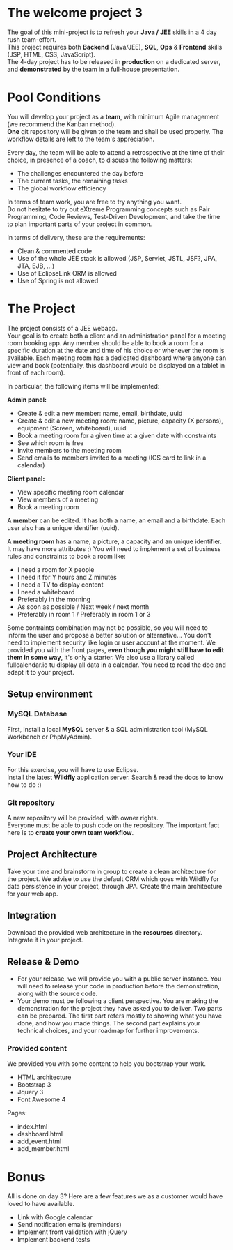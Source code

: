 The welcome project 3
=====================

The goal of this mini-project is to refresh your **Java / JEE** skills in a 4 day rush team-effort.  
This project requires both **Backend** (Java/JEE), **SQL**, **Ops** & **Frontend** skills (JSP, HTML, CSS, JavaScript).  
The 4-day project has to be released in **production** on a dedicated server, and **demonstrated** by the team in a full-house presentation.

# Pool Conditions
You will develop your project as a **team**, with minimum Agile management (we recommend the Kanban method).  
**One** git repository will be given to the team and shall be used properly. The workflow details are left to the team's appreciation.

Every day, the team will be able to attend a retrospective at the time of their choice, in presence of a coach, to discuss the following matters:
 * The challenges encountered the day before
 * The current tasks, the remaining tasks
 * The global workflow efficiency

In terms of team work, you are free to try anything you want.  
Do not hesitate to try out eXtreme Programming concepts such as Pair Programming, Code Reviews, Test-Driven Development, and take the time to plan important parts of your project in common.

In terms of delivery, these are the requirements:
   * Clean & commented code
   * Use of the whole JEE stack is allowed (JSP, Servlet, JSTL, JSF?, JPA, JTA, EJB, ...)
   * Use of EclipseLink ORM is allowed
   * Use of Spring is not allowed

# The Project    
The project consists of a JEE webapp.  
Your goal is to create both a client and an administration panel for a meeting room booking app. 
Any member should be able to book a room for a specific duration at the date and time of his choice or whenever the room is available.
Each meeting room has a dedicated dashboard where anyone can view and book (potentially, this dashboard would be displayed on a tablet in front of each room). 

In particular, the following items will be implemented:  

**Admin panel:**
  * Create & edit a new member: name, email, birthdate, uuid
  * Create & edit a new meeting room: name, picture, capacity (X persons), equipment (Screen, whiteboard), uuid
  * Book a meeting room for a given time at a given date with constraints
  * See which room is free
  * Invite members to the meeting room
  * Send emails to members invited to a meeting (ICS card to link in a calendar)

**Client panel:**
  * View specific meeting room calendar
  * View members of a meeting
  * Book a meeting room

A **member** can be edited. It has both a name, an email and a birthdate. Each user also has a unique identifier (uuid).

A **meeting room** has a name, a picture, a capacity and an unique identifier. It may have more attributes ;)
You will need to implement a set of business rules and constraints to book a room like:
  - I need a room for X people
  - I need it for Y hours and Z minutes
  - I need a TV to display content
  - I need a whiteboard
  - Preferably in the morning
  - As soon as possible / Next week / next month
  - Preferably in room 1 / Preferably in room 1 or 3

Some contraints combination may not be possible, so you will need to inform the user and propose a better solution or alternative...
You don't need to implement security like login or user account at the moment.
We provided you with the front pages, **even though you might still have to edit them in some way**, it's only a starter.
We also use a library called fullcalendar.io tu display all data in a calendar. You need to read the doc and adapt it to your project.

## Setup environment

### MySQL Database
First, install a local **MySQL** server & a SQL administration tool (MySQL Workbench or PhpMyAdmin).

### Your IDE
For this exercise, you will have to use Eclipse.  
Install the latest **Wildfly** application server. Search & read the docs to know how to do :)

### Git repository
A new repository will be provided, with owner rights.  
Everyone must be able to push code on the repository. The important fact here is to **create your orwn team workflow**.

## Project Architecture
Take your time and brainstorm in group to create a clean architecture for the project.
We advise to use the default ORM which goes with Wildfly for data persistence in your project, through JPA.
Create the main architecture for your web app.

## Integration
Download the provided web architecture in the **resources** directory.
Integrate it in your project.

## Release & Demo
 * For your release, we will provide you with a public server instance. You will need to release your code in production before the demonstration, along with the source code.
 * Your demo must be following a client perspective. You are making the demonstration for the project they have asked you to deliver. Two parts can be prepared. The first part refers mostly to showing what you have done, and how you made things. The second part explains your technical choices, and your roadmap for further improvements.

### Provided content
We provided you with some content to help you bootstrap your work.
  - HTML architecture
  - Bootstrap 3
  - Jquery 3
  - Font Awesome 4

Pages:
  - index.html
  - dashboard.html
  - add_event.html
  - add_member.html

# Bonus
All is done on day 3?
Here are a few features we as a customer would have loved to have available.
 * Link with Google calendar
 * Send notification emails (reminders)
 * Implement front validation with jQuery
 * Implement backend tests
